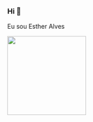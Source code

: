 ### Hi 👋
 Eu sou Esther Alves
<div>
<img height="180em" src="https://github-readme-stats.vercel.app/api ?username=EstherAlves&show_icons=true&theme=tokyonight"/>
</div>
